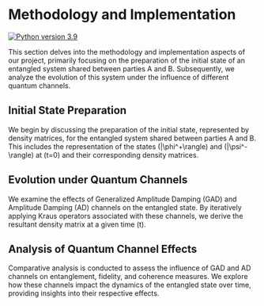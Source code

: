 
# Methodology and Implementation

[![Python version 3.9](https://img.shields.io/badge/python-v3.9-brightgreen)](https://docs.python.org/3/whatsnew/3.9.html)

This section delves into the methodology and implementation aspects of our project, primarily focusing on the preparation of the initial state of an entangled system shared between parties A and B. Subsequently, we analyze the evolution of this system under the influence of different quantum channels. 

## Initial State Preparation

We begin by discussing the preparation of the initial state, represented by density matrices, for the entangled system shared between parties A and B. This includes the representation of the states \(|\phi^+\rangle\) and \(|\psi^-\rangle\) at \(t=0\) and their corresponding density matrices.

## Evolution under Quantum Channels

We examine the effects of Generalized Amplitude Damping (GAD) and Amplitude Damping (AD) channels on the entangled state. By iteratively applying Kraus operators associated with these channels, we derive the resultant density matrix at a given time \(t\). 

## Analysis of Quantum Channel Effects

Comparative analysis is conducted to assess the influence of GAD and AD channels on entanglement, fidelity, and coherence measures. We explore how these channels impact the dynamics of the entangled state over time, providing insights into their respective effects.
